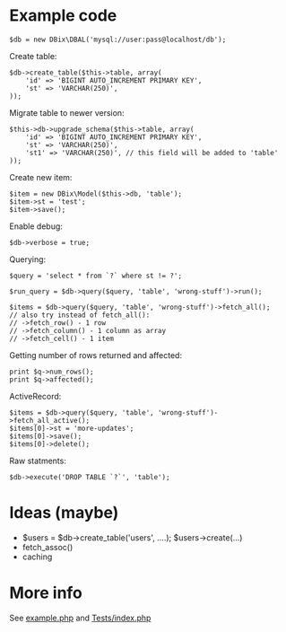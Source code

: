 Example code
============

    $db = new DBix\DBAL('mysql://user:pass@localhost/db');

Create table:

    $db->create_table($this->table, array(
        'id' => 'BIGINT AUTO_INCREMENT PRIMARY KEY',
        'st' => 'VARCHAR(250)',
    ));

Migrate table to newer version:

    $this->db->upgrade_schema($this->table, array(
        'id' => 'BIGINT AUTO_INCREMENT PRIMARY KEY',
        'st' => 'VARCHAR(250)',
        'st1' => 'VARCHAR(250)', // this field will be added to 'table'
    ));

Create new item:

    $item = new DBix\Model($this->db, 'table');
    $item->st = 'test';
    $item->save();

Enable debug:

    $db->verbose = true;

Querying:

    $query = 'select * from `?` where st != ?';

    $run_query = $db->query($query, 'table', 'wrong-stuff')->run();

    $items = $db->query($query, 'table', 'wrong-stuff')->fetch_all();
    // also try instead of fetch_all():
    // ->fetch_row() - 1 row
    // ->fetch_column() - 1 column as array
    // ->fetch_cell() - 1 item

Getting number of rows returned and affected:

    print $q->num_rows();
    print $q->affected();

ActiveRecord:

    $items = $db->query($query, 'table', 'wrong-stuff')->fetch_all_active();
    $items[0]->st = 'more-updates';
    $items[0]->save();
    $items[0]->delete();

Raw statments:

    $db->execute('DROP TABLE `?`', 'table');



Ideas (maybe)
=============

* $users = $db->create_table('users', ....); $users->create(...)
* fetch_assoc()
* caching

More info
=========

See [example.php](https://github.com/yappie/DBix/blob/master/example.php) and [Tests/index.php]([example.php](https://github.com/yappie/DBix/blob/master/Tests/index.php))
